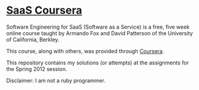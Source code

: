 # [SaaS Coursera](https://www.coursera.org/saas/class)

Software Engineering for SaaS (Software as a Service) is a free, five week online course taught by Armando Fox and David Patterson of the University of California, Berkley.

This course, along with others, was provided through [Coursera](https://www.coursera.org/landing/hub.php).

This repository contains my solutions (or attempts) at the assignments for the Spring 2012 session.

Disclaimer: I am not a ruby programmer.  



